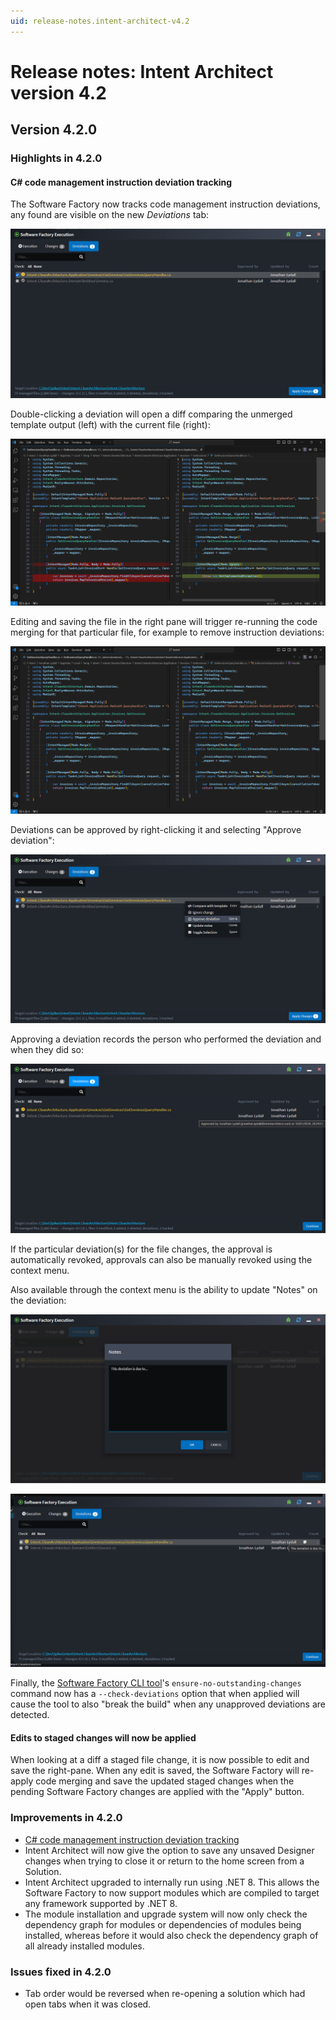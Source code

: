 ```yaml
---
uid: release-notes.intent-architect-v4.2
---
```


# Release notes: Intent Architect version 4.2

## Version 4.2.0

### Highlights in 4.2.0

#### C# code management instruction deviation tracking

The Software Factory now tracks code management instruction deviations, any found are visible on the new _Deviations_ tab:

![The deviations tab on the Software Factory](images/4.2/deviations.png)

Double-clicking a deviation will open a diff comparing the unmerged template output (left) with the current file (right):

![Diff of a deviation](images/4.2/deviation-diff.png)

Editing and saving the file in the right pane will trigger re-running the code merging for that particular file, for example to remove instruction deviations:

![Deviation removed](images/4.2/remove-deviation.png)

Deviations can be approved by right-clicking it and selecting "Approve deviation":

![Approve deviation](images/4.2/approve-deviation.png)

Approving a deviation records the person who performed the deviation and when they did so:

![Approved deviation details](images/4.2/approved-deviation-detail.png)

If the particular deviation(s) for the file changes, the approval is automatically revoked, approvals can also be manually revoked using the context menu.

Also available through the context menu is the ability to update "Notes" on the deviation:

![Notes dialogue](images/4.2/deviation-notes-dialog.png)

![Notes applied](images/4.2/deviation-notes-applied.png)

Finally, the [Software Factory CLI tool](xref:tools.software-factory-cli)'s `ensure-no-outstanding-changes` command now has a `--check-deviations` option that when applied will cause the tool to also "break the build" when any unapproved deviations are detected.

#### Edits to staged changes will now be applied

When looking at a diff a staged file change, it is now possible to edit and save the right-pane. When any edit is saved, the Software Factory will re-apply code merging and save the updated staged changes when the pending Software Factory changes are applied with the "Apply" button.

### Improvements in 4.2.0

- [C# code management instruction deviation tracking](#c-code-management-instruction-deviation-tracking)
- Intent Architect will now give the option to save any unsaved Designer changes when trying to close it or return to the home screen from a Solution.
- Intent Architect upgraded to internally run using .NET 8. This allows the Software Factory to now support modules which are compiled to target any framework supported by .NET 8.
- The module installation and upgrade system will now only check the dependency graph for modules or dependencies of modules being installed, whereas before it would also check the dependency graph of all already installed modules.

### Issues fixed in 4.2.0

- Tab order would be reversed when re-opening a solution which had open tabs when it was closed.
